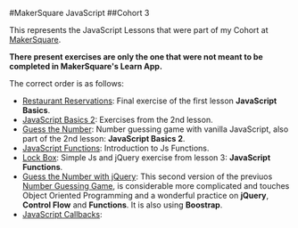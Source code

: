 #MakerSquare JavaScript
##Cohort 3

This represents the JavaScript Lessons that were part of my Cohort at [MakerSquare](http://www.makersquare.com/). 

**There present exercises are only the one that were not meant to be completed in MakerSquare's Learn App.**

The correct order is as follows:

- [Restaurant Reservations](https://github.com/drjorgepolanco/mks/blob/master/immersive/javascript/restaurant_reservation.html): Final exercise of the first lesson **JavaScript Basics**.
- [JavaScript Basics 2](https://github.com/drjorgepolanco/mks/blob/master/immersive/javascript/javascript_basics_2.html): Exercises from the 2nd lesson.
- [Guess the Number](https://github.com/drjorgepolanco/mks/blob/master/immersive/javascript/guess-the-number.html): Number guessing game with vanilla JavaScript, also part of the 2nd lesson: **JavaScript Basics 2**.
- [JavaScript Functions](): Introduction to Js Functions.
- [Lock Box](): Simple Js and jQuery exercise from lesson 3: **JavaScript Functions**.
- [Guess the Number with jQuery](): This second version of the previuos [Number Guessing Game](https://github.com/drjorgepolanco/mks/blob/master/immersive/javascript/guess-the-number.html), is considerable more complicated and touches Object Oriented Programming and a wonderful practice on **jQuery**, **Control Flow** and **Functions**. It is also using **Boostrap**.
- [JavaScript Callbacks](https://github.com/drjorgepolanco/mks/blob/master/immersive/javascript/callbacks.html): 
